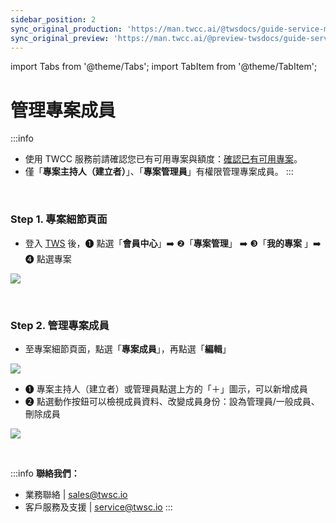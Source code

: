 ```yaml
---
sidebar_position: 2
sync_original_production: 'https://man.twcc.ai/@twsdocs/guide-service-manage-project-team-zh' 
sync_original_preview: 'https://man.twcc.ai/@preview-twsdocs/guide-service-manage-project-team-zh' 
---
```


import Tabs from '@theme/Tabs';
import TabItem from '@theme/TabItem';

# 管理專案成員

:::info
- 使用 TWCC 服務前請確認您已有可用專案與額度：[<ins>確認已有可用專案</ins>](https://man.twcc.ai/@twsdocs/guide-service-project-availability-zh)。
- 僅「**專案主持人（建立者）**」、「**專案管理員**」有權限管理專案成員。
:::

<br/>


### Step 1. 專案細節頁面

- 登入 [<ins>TWS</ins>](https://tws.twcc.ai/) 後，<span>&#10102;</span> 點選「**會員中心**」:arrow_right: <span>&#10103;</span>「**專案管理**」 :arrow_right: <span>&#10104;</span>「**我的專案** 」:arrow_right: <span>&#10105;</span> 點選專案

![](https://cos.twcc.ai/SYS-MANUAL/uploads/upload_85549595b7679e2ab9b7067e15641d7c.png)

<br/>


### Step 2. 管理專案成員

- 至專案細節頁面，點選「**專案成員**」，再點選「**編輯**」

![](https://cos.twcc.ai/SYS-MANUAL/uploads/upload_6405b1768d6310d46ab538187f856b2f.png)

-  <span>&#10102;</span> 專案主持人（建立者）或管理員點選上方的「＋」圖示，可以新增成員
-  <span>&#10103;</span> 點選動作按鈕可以檢視成員資料、改變成員身份：設為管理員/一般成員、刪除成員

![](https://cos.twcc.ai/SYS-MANUAL/uploads/upload_7bf932618ff1927b76bc856782bb2b67.png)

<br/>


:::info
**聯絡我們：**
- 業務聯絡 | <ins><a href = "mailto: sales@twsc.io">sales@twsc.io</a></ins>
- 客戶服務及支援 | <ins><a href = "mailto: sales@twsc.io">service@twsc.io</a></ins>
:::